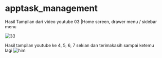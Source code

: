 # apptask_management



Hasil Tampilan dari video youtube 03 |Home screen, drawer menu / sidebar menu

![33](https://user-images.githubusercontent.com/85945415/177049377-37261286-fc79-4a11-837d-0a0022c76ce2.png)

Hasil tampilan youtube ke 4, 5, 6, 7 sekian dan terimakasih sampai ketemu lagi
![him](https://user-images.githubusercontent.com/85945415/177826065-2a8d051c-c6ba-474f-98cc-1994d20c6b0d.png)
